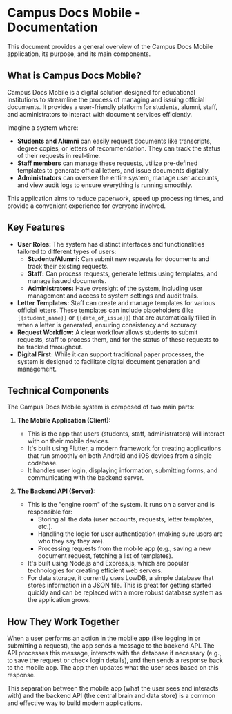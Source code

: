 # Campus Docs Mobile - Documentation

This document provides a general overview of the Campus Docs Mobile application, its purpose, and its main components.

## What is Campus Docs Mobile?

Campus Docs Mobile is a digital solution designed for educational institutions to streamline the process of managing and issuing official documents. It provides a user-friendly platform for students, alumni, staff, and administrators to interact with document services efficiently.

Imagine a system where:
*   **Students and Alumni** can easily request documents like transcripts, degree copies, or letters of recommendation. They can track the status of their requests in real-time.
*   **Staff members** can manage these requests, utilize pre-defined templates to generate official letters, and issue documents digitally.
*   **Administrators** can oversee the entire system, manage user accounts, and view audit logs to ensure everything is running smoothly.

This application aims to reduce paperwork, speed up processing times, and provide a convenient experience for everyone involved.

## Key Features

*   **User Roles:** The system has distinct interfaces and functionalities tailored to different types of users:
    *   **Students/Alumni:** Can submit new requests for documents and track their existing requests.
    *   **Staff:** Can process requests, generate letters using templates, and manage issued documents.
    *   **Administrators:** Have oversight of the system, including user management and access to system settings and audit trails.
*   **Letter Templates:** Staff can create and manage templates for various official letters. These templates can include placeholders (like `{{student_name}}` or `{{date_of_issue}}`) that are automatically filled in when a letter is generated, ensuring consistency and accuracy.
*   **Request Workflow:** A clear workflow allows students to submit requests, staff to process them, and for the status of these requests to be tracked throughout.
*   **Digital First:** While it can support traditional paper processes, the system is designed to facilitate digital document generation and management.

## Technical Components

The Campus Docs Mobile system is composed of two main parts:

1.  **The Mobile Application (Client):**
    *   This is the app that users (students, staff, administrators) will interact with on their mobile devices.
    *   It's built using Flutter, a modern framework for creating applications that run smoothly on both Android and iOS devices from a single codebase.
    *   It handles user login, displaying information, submitting forms, and communicating with the backend server.

2.  **The Backend API (Server):**
    *   This is the "engine room" of the system. It runs on a server and is responsible for:
        *   Storing all the data (user accounts, requests, letter templates, etc.).
        *   Handling the logic for user authentication (making sure users are who they say they are).
        *   Processing requests from the mobile app (e.g., saving a new document request, fetching a list of templates).
    *   It's built using Node.js and Express.js, which are popular technologies for creating efficient web servers.
    *   For data storage, it currently uses LowDB, a simple database that stores information in a JSON file. This is great for getting started quickly and can be replaced with a more robust database system as the application grows.

## How They Work Together

When a user performs an action in the mobile app (like logging in or submitting a request), the app sends a message to the backend API. The API processes this message, interacts with the database if necessary (e.g., to save the request or check login details), and then sends a response back to the mobile app. The app then updates what the user sees based on this response.

This separation between the mobile app (what the user sees and interacts with) and the backend API (the central brain and data store) is a common and effective way to build modern applications.
